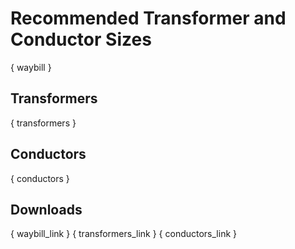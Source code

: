 # Recommended Transformer and Conductor Sizes
{ waybill }

## Transformers
{ transformers }

## Conductors
{ conductors }

## Downloads
{ waybill_link }
{ transformers_link }
{ conductors_link }
